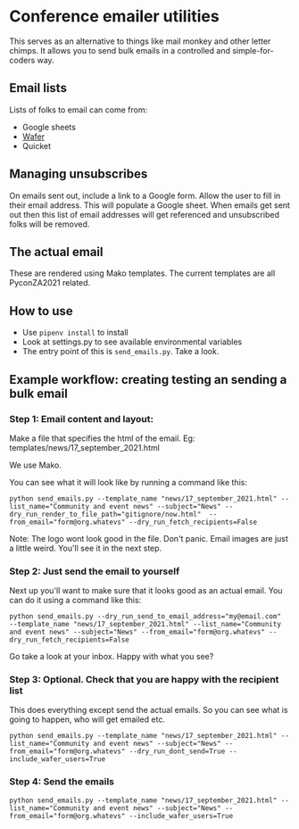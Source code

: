 # Conference emailer utilities

This serves as an alternative to things like mail monkey and other letter chimps. It allows you to send bulk emails in a controlled and simple-for-coders way.

## Email lists

Lists of folks to email can come from:
- Google sheets
- [Wafer](https://github.com/CTPUG/wafer)
- Quicket

## Managing unsubscribes

On emails sent out, include a link to a Google form. Allow the user to fill in their email address. This will populate a Google sheet. When emails get sent out then this list of email addresses will get referenced and unsubscribed folks will be removed.

## The actual email

These are rendered using Mako templates. The current templates are all PyconZA2021 related.

## How to use

- Use `pipenv install` to install
- Look at settings.py to see available environmental variables
- The entry point of this is `send_emails.py`. Take a look.





## Example workflow: creating testing an sending a bulk email

### Step 1: Email content and layout:

Make a file that specifies the html of the email. Eg: templates/news/17_september_2021.html

We use Mako.

You can see what it will look like by running a command like this:
```
python send_emails.py --template_name "news/17_september_2021.html" --list_name="Community and event news" --subject="News" --dry_run_render_to_file_path="gitignore/now.html"  --from_email="form@org.whatevs" --dry_run_fetch_recipients=False
```

Note: The logo wont look good in the file. Don't panic. Email images are just a little weird. You'll see it in the next step.

### Step 2: Just send the email to yourself

Next up you'll want to make sure that it looks good as an actual email.  You can do it using a command like this:

```
python send_emails.py --dry_run_send_to_email_address="my@email.com"  --template_name "news/17_september_2021.html" --list_name="Community and event news" --subject="News" --from_email="form@org.whatevs" --dry_run_fetch_recipients=False
```

Go take a look at your inbox. Happy with what you see?

### Step 3: Optional. Check that you are happy with the recipient list

This does everything except send the actual emails. So you can see what is going to happen, who will get emailed etc.

```
python send_emails.py --template_name "news/17_september_2021.html" --list_name="Community and event news" --subject="News" --from_email="form@org.whatevs" --dry_run_dont_send=True --include_wafer_users=True
```

### Step 4: Send the emails

```
python send_emails.py --template_name "news/17_september_2021.html" --list_name="Community and event news" --subject="News" --from_email="form@org.whatevs" --include_wafer_users=True
```
